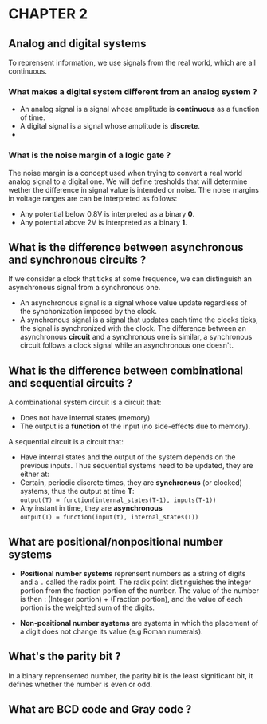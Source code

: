 # CHAPTER 2

## Analog and digital systems
To reprensent information, we use signals from the real world, which are all continuous.

### What makes a digital system different from an analog system ?
- An analog signal is a signal whose amplitude is **continuous** as a function of time.
- A digital signal is a signal whose amplitude is **discrete**.
-
### What is the noise margin of a logic gate ?
The noise margin is a concept used when trying to convert a real world analog signal to a digital one.
We will define tresholds that will determine wether the difference in signal value is intended or noise.
The noise margins in voltage ranges are can be interpreted as follows:
- Any potential below 0.8V is interpreted as a binary **0**.
- Any potential above 2V is interpreted as a binary **1**.

## What is the difference between asynchronous and synchronous circuits ?
If we consider a clock that ticks at some frequence, we can distinguish an asynchronous signal from a synchronous one.
- An asynchronous signal is a signal whose value update regardless of the synchonization imposed by the clock.
- A synchronous signal is a signal that updates each time the clocks ticks, the signal is synchronized with the clock.
The difference between an asynchronous **circuit** and a synchronous one is similar, a synchronous circuit follows a clock signal while an asynchronous one doesn't.

## What is the difference between combinational and sequential circuits ?
A combinational system circuit is a circuit that:
- Does not have internal states (memory)
- The output is a **function** of the input (no side-effects due to memory).

A sequential circuit is a circuit that:
- Have internal states and the output of the system depends on the previous inputs.
Thus sequential systems need to be updated, they are either at:
- Certain, periodic discrete times, they are **synchronous** (or clocked) systems, thus the output at time **T**:\
  `output(T) = function(internal_states(T-1), inputs(T-1))`
- Any instant in time, they are **asynchronous**\
  `output(T) = function(input(t), internal_states(T))`

## What are positional/nonpositional number systems
- **Positional number systems** reprensent numbers as a string of digits and a `.` called the radix point.
The radix point distinguishes the integer portion from the fraction portion of the number.
The value of the number is then : (Integer portion) + (Fraction portion), and the value of each portion is the weighted sum of the digits.

- **Non-positional number systems** are systems in which the placement of a digit does not change its value (e.g Roman numerals).
## What's the parity bit ?
In a binary reprensented number, the parity bit is the least significant bit, it defines whether the number is even or odd.
## What are BCD code and Gray code ?



